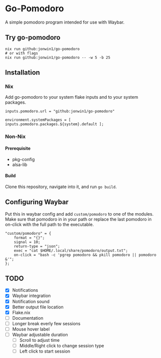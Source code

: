 # Go-Pomodoro

A simple pomodoro program intended for use with Waybar.

## Try go-pomodoro

```
nix run github:jonwin1/go-pomodoro
# or with flags
nix run github:jonwin1/go-pomodoro -- -w 5 -b 25
```

## Installation

### Nix

Add go-pomodoro to your system flake inputs and to your system packages.

```
inputs.pomodoro.url = "github:jonwin1/go-pomodoro"
```

```
environment.systemPackages = [ inputs.pomodoro.packages.${system}.default ];
```

### Non-Nix

#### Prerequisite

- pkg-config
- alsa-lib

#### Build

Clone this repository, navigate into it, and run `go build`.

## Configuring Waybar

Put this in waybar config and add `custom/pomodoro` to one of the modules.
Make sure that pomodoro in in your path or replace the last pomodoro in on-click with the full path to the executable.

```
"custom/pomodoro" = {
    format = "{}";
    signal = 10;
    return-type = "json";
    exec = "cat $HOME/.local/share/pomodoro/output.txt";
    on-click = "bash -c 'pgrep pomodoro && pkill pomodoro || pomodoro &'";
};
```

## TODO

- [x] Notifications
- [x] Waybar integration
- [x] Notification sound
- [x] Better output file location
- [x] Flake.nix
- [ ] Documentation
- [ ] Longer break everly few sessions
- [ ] Mouse hover label
- [ ] Waybar adjustable duration
    - [ ] Scroll to adjust time
    - [ ] Middle/Right click to change session type
    - [ ] Left click to start session
